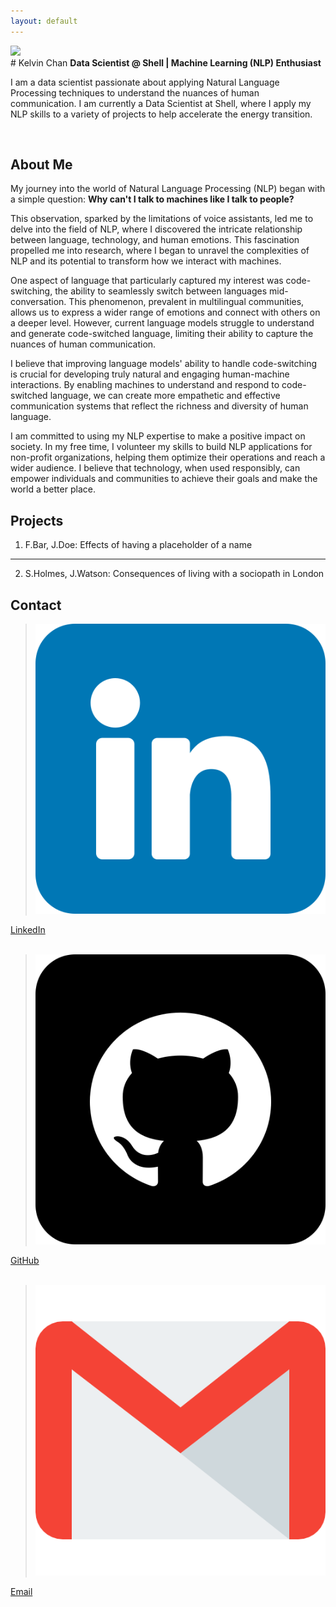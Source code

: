 ```yaml
---
layout: default
---
```


<img class="profile-picture" src="kelvinchanwh-profilepic.jpg">
<br>
# Kelvin Chan
<b> Data Scientist @ Shell | Machine Learning (NLP) Enthusiast </b>

I am a data scientist passionate about applying Natural Language Processing techniques to understand the nuances of human communication. I am currently a Data Scientist at Shell, where I apply my NLP skills to a variety of projects to help accelerate the energy transition. 

<br>

## About Me
My journey into the world of Natural Language Processing (NLP) began with a simple question: **Why can't I talk to machines like I talk to people?** 

This observation, sparked by the limitations of voice assistants, led me to delve into the field of NLP, where I discovered the intricate relationship between language, technology, and human emotions. This fascination propelled me into research, where I began to unravel the complexities of NLP and its potential to transform how we interact with machines.

One aspect of language that particularly captured my interest was code-switching, the ability to seamlessly switch between languages mid-conversation. This phenomenon, prevalent in multilingual communities, allows us to express a wider range of emotions and connect with others on a deeper level. However, current language models struggle to understand and generate code-switched language, limiting their ability to capture the nuances of human communication.

I believe that improving language models' ability to handle code-switching is crucial for developing truly natural and engaging human-machine interactions. By enabling machines to understand and respond to code-switched language, we can create more empathetic and effective communication systems that reflect the richness and diversity of human language.

I am committed to using my NLP expertise to make a positive impact on society. In my free time, I volunteer my skills to build NLP applications for non-profit organizations, helping them optimize their operations and reach a wider audience. I believe that technology, when used responsibly, can empower individuals and communities to achieve their goals and make the world a better place.

## Projects

1. F.Bar, J.Doe: Effects of having a placeholder of a name

---

2. S.Holmes, J.Watson: Consequences of living with a sociopath in London

## Contact
> <img src="logo-linkedin.png" href="https://linkedin.com/in/kelvinchanwh" class="contact-logo"> 
[LinkedIn](https://linkedin.com/in/kelvinchanwh) <br><br>
> <img src="logo-github.png" href="https://github.com/kelvinchanwh" class="contact-logo"> 
[GitHub](https://github.com/kelvinchanwh) <br><br>
> <img src="logo-email.png" href="mailto:kelvin@kelvinchanwh.com" class="contact-logo"> 
[Email](mailto:kelvin@kelvinchanwh.com) <br>